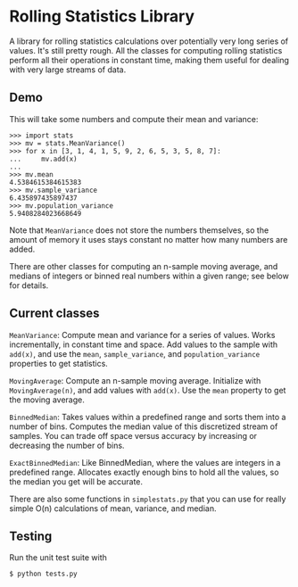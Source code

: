 Rolling Statistics Library
===================

A library for rolling statistics calculations over potentially very
long series of values. It's still pretty rough. All the classes for
computing rolling statistics perform all their operations in constant
time, making them useful for dealing with very large streams of data.

Demo
----

This will take some numbers and compute their mean and variance:

    >>> import stats
    >>> mv = stats.MeanVariance()
    >>> for x in [3, 1, 4, 1, 5, 9, 2, 6, 5, 3, 5, 8, 7]:
    ...     mv.add(x)
    ... 
    >>> mv.mean
    4.5384615384615383
    >>> mv.sample_variance
    6.435897435897437
    >>> mv.population_variance
    5.9408284023668649

Note that `MeanVariance` does not store the numbers themselves, so the
amount of memory it uses stays constant no matter how many numbers are
added.

There are other classes for computing an n-sample moving average, and
medians of integers or binned real numbers within a given range; see
below for details.

Current classes
---------------

`MeanVariance`: Compute mean and variance for a series of
values. Works incrementally, in constant time and space. Add values to
the sample with `add(x)`, and use the `mean`, `sample_variance`, and
`population_variance` properties to get statistics.

`MovingAverage`: Compute an n-sample moving average. Initialize with
`MovingAverage(n)`, and add values with `add(x)`. Use the `mean`
property to get the moving average.

`BinnedMedian`: Takes values within a predefined range and sorts them
into a number of bins. Computes the median value of this discretized
stream of samples. You can trade off space versus accuracy by
increasing or decreasing the number of bins.

`ExactBinnedMedian`: Like BinnedMedian, where the values are integers
in a predefined range. Allocates exactly enough bins to hold all the
values, so the median you get will be accurate.

There are also some functions in `simplestats.py` that you can use for
really simple O(n) calculations of mean, variance, and median.

Testing
-------

Run the unit test suite with

    $ python tests.py
